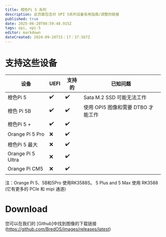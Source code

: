 ```yaml
---
title: 橙色Pi 5 系列
description: 此页面包含对 OPI 5系列设备有用指南/调整的链接
published: true
date: 2025-06-20T08:59:48.915Z
tags: opi, opi-5
editor: markdown
dateCreated: 2024-09-20T15：17：37.567Z
---
```


# 支持这些设备

| 设备                | UEFI | 支持的 | 已知问题                                |
| ----------------- | ---- | --- | ----------------------------------- |
| 橙色Pi 5            | ✔️   | ✔️  | Sata M.2 SSD 可能无法工作 |
| 橙色 Pi 5B          | ✔️   | ✔️  | 使用 OPI5 图像和需要 DTBO 才能工作             |
| 橙色Pi 5 +          | ✔️   | ✔️  |                                     |
| Orange Pi 5 Pro   | ❌    | ✔️  |                                     |
| 橙色Pi 5 最大         | ❌    | ✔️  |                                     |
| Orange Pi 5 Ultra | ❌    | ✔️  |                                     |
| Orange Pi CM5     | ❌    | ✔️  |                                     |

注：Orange Pi 5、5B和5Pro 使用RK3588S。 5 Plus and 5 Max 使用 RK3588 (它有更多的 PCIe 和 mipi 通道)

# Download

您可以在我们的 [Github]中找到图像的下载链接(https://github.com/BredOS/images/releases/latest)
